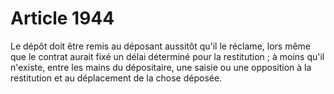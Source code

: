 # Article 1944

Le dépôt doit être remis au déposant aussitôt qu'il le réclame, lors même que le contrat aurait fixé un délai déterminé pour la restitution ; à moins qu'il n'existe, entre les mains du dépositaire, une  saisie ou une opposition à la restitution et au déplacement de la chose déposée.
